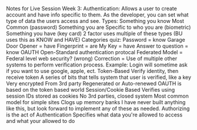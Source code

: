 Notes for Live Session Week 3:
Authentication: Allows a user to create account and have info specific to them.
As the developer, you can set what type of data the users access and see.
Types:
Something you know
Most Common (password)
Something you are
Specific to who you are (biometric)
Something you have
(key card)
2 factor uses multiple of these types (BU uses this as KNOW and HAVE)
Categories quiz:
Password = know
Garage Door Opener = have
Fingerprint = are
My Key = have
Answer to question = know
OAUTH
Open-Standard authentication protocal
Federated Model = Federal level web security? (wrong)
Correction = Use of multiple other systems to perform verification process.
Example: Login will sometime ask if you want to use google, apple, ect.
Token-Based
Verify identity, then receive token
A series of bits that tells system that user is verified, like a key
Very encrypted
From 3rd party
Regenerated or Auto-renewed
OAUTH is based on the token based world
Session/Cookie Based
Verifies using session IDs stored as cookies
No 3rd parties, closed system
Most common model for simple sites
Clogs up memory banks
I have never built anything like this, but look forward to implement any of these as needed.
Authorizing is the act of Authentication
Specifies what data you're allowed to access and what your allowed to do
